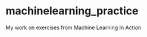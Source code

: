 machinelearning_practice
========================

My work on exercises from Machine Learning In Action
